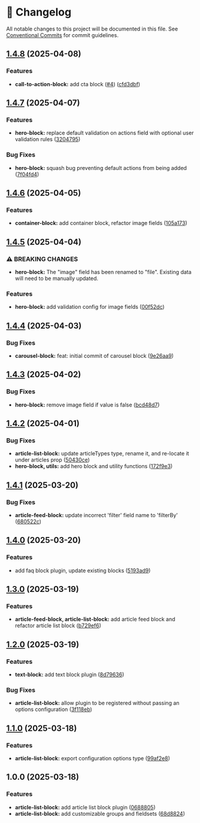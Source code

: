 <!-- markdownlint-disable --><!-- textlint-disable -->

# 📓 Changelog

All notable changes to this project will be documented in this file. See
[Conventional Commits](https://conventionalcommits.org) for commit guidelines.

## [1.4.8](https://github.com/jamestrenda/sanity-plugin-page-blocks/compare/v1.4.7...v1.4.8) (2025-04-08)

### Features

- **call-to-action-block:** add cta block ([#4](https://github.com/jamestrenda/sanity-plugin-page-blocks/issues/4)) ([cfd3dbf](https://github.com/jamestrenda/sanity-plugin-page-blocks/commit/cfd3dbf074a9c1fd8a915246061092945332fcee))

## [1.4.7](https://github.com/jamestrenda/sanity-plugin-page-blocks/compare/v1.4.6...v1.4.7) (2025-04-07)

### Features

- **hero-block:** replace default validation on actions field with optional user validation rules ([3204795](https://github.com/jamestrenda/sanity-plugin-page-blocks/commit/3204795b1d04fe63cb38094a894aab330336e543))

### Bug Fixes

- **hero-block:** squash bug preventing default actions from being added ([7f04fd4](https://github.com/jamestrenda/sanity-plugin-page-blocks/commit/7f04fd4d07a57a4853a56d19cfd4e44e67e8d006))

## [1.4.6](https://github.com/jamestrenda/sanity-plugin-page-blocks/compare/v1.4.5...v1.4.6) (2025-04-05)

### Features

- **container-block:** add container block, refactor image fields ([105a173](https://github.com/jamestrenda/sanity-plugin-page-blocks/commit/105a173fe9d5c224c18a5d823b5513776fb2a620))

## [1.4.5](https://github.com/jamestrenda/sanity-plugin-page-blocks/compare/v1.4.4...v1.4.5) (2025-04-04)

### ⚠ BREAKING CHANGES

- **hero-block:** The "image" field has been renamed to "file".
  Existing data will need to be manually updated.

### Features

- **hero-block:** add validation config for image fields ([00f52dc](https://github.com/jamestrenda/sanity-plugin-page-blocks/commit/00f52dcc5aed2052477f7d011f7613b520dfe525))

## [1.4.4](https://github.com/jamestrenda/sanity-plugin-page-blocks/compare/v1.4.3...v1.4.4) (2025-04-03)

### Bug Fixes

- **carousel-block:** feat: initial commit of carousel block ([9e26aa9](https://github.com/jamestrenda/sanity-plugin-page-blocks/commit/9e26aa92fae25bd2b8808383072e26722f612d67))

## [1.4.3](https://github.com/jamestrenda/sanity-plugin-page-blocks/compare/v1.4.2...v1.4.3) (2025-04-02)

### Bug Fixes

- **hero-block:** remove image field if value is false ([bcd48d7](https://github.com/jamestrenda/sanity-plugin-page-blocks/commit/bcd48d73356a0a4500a368181ac2edf37967d177))

## [1.4.2](https://github.com/jamestrenda/sanity-plugin-page-blocks/compare/v1.4.1...v1.4.2) (2025-04-01)

### Bug Fixes

- **article-list-block:** update articleTypes type, rename it, and re-locate it under articles prop ([50430ce](https://github.com/jamestrenda/sanity-plugin-page-blocks/commit/50430ce4d6992fc554c882c38c142180b58df315))
- **hero-block, utils:** add hero block and utility functions ([172f9e3](https://github.com/jamestrenda/sanity-plugin-page-blocks/commit/172f9e36350b1eeee0d898a5dae17d9cfa345b6a))

## [1.4.1](https://github.com/jamestrenda/sanity-plugin-page-blocks/compare/v1.4.0...v1.4.1) (2025-03-20)

### Bug Fixes

- **article-feed-block:** update incorrect 'filter' field name to 'filterBy' ([680522c](https://github.com/jamestrenda/sanity-plugin-page-blocks/commit/680522c1d6bc4693a2e0adab25c0d2f0af8a69b3))

## [1.4.0](https://github.com/jamestrenda/sanity-plugin-page-blocks/compare/v1.3.0...v1.4.0) (2025-03-20)

### Features

- add faq block plugin, update existing blocks ([5193ad9](https://github.com/jamestrenda/sanity-plugin-page-blocks/commit/5193ad995a4137840fa75e79ae41b925863e19de))

## [1.3.0](https://github.com/jamestrenda/sanity-plugin-page-blocks/compare/v1.2.0...v1.3.0) (2025-03-19)

### Features

- **article-feed-block, article-list-block:** add article feed block and refactor article list block ([b729ef6](https://github.com/jamestrenda/sanity-plugin-page-blocks/commit/b729ef64f0795a42755b24e8df330552bf7b1726))

## [1.2.0](https://github.com/jamestrenda/sanity-plugin-page-blocks/compare/v1.1.0...v1.2.0) (2025-03-19)

### Features

- **text-block:** add text block plugin ([8d79636](https://github.com/jamestrenda/sanity-plugin-page-blocks/commit/8d7963603a677bcc984b19e0412c8ddd9b5c6887))

### Bug Fixes

- **article-list-block:** allow plugin to be registered without passing an options configuration ([3f118eb](https://github.com/jamestrenda/sanity-plugin-page-blocks/commit/3f118ebfc15127147432cb1d868f0f3988da4867))

## [1.1.0](https://github.com/jamestrenda/sanity-plugin-page-blocks/compare/v1.0.0...v1.1.0) (2025-03-18)

### Features

- **article-list-block:** export configuration options type ([99af2e8](https://github.com/jamestrenda/sanity-plugin-page-blocks/commit/99af2e8fb90119a0475356a86b98d13dd383b7e5))

## 1.0.0 (2025-03-18)

### Features

- **article-list-block:** add article list block plugin ([0688805](https://github.com/jamestrenda/sanity-plugin-page-blocks/commit/0688805433cfe29b2d34a4b3207b9d0878ab97c4))
- **article-list-block:** add customizable groups and fieldsets ([68d8824](https://github.com/jamestrenda/sanity-plugin-page-blocks/commit/68d882442f7f1cb05ecfaa1be521476527c11275))
